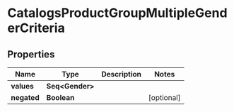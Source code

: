 

# CatalogsProductGroupMultipleGenderCriteria


## Properties

Name | Type | Description | Notes
------------ | ------------- | ------------- | -------------
**values** | **Seq&lt;Gender&gt;** |  | 
**negated** | **Boolean** |  |  [optional]



